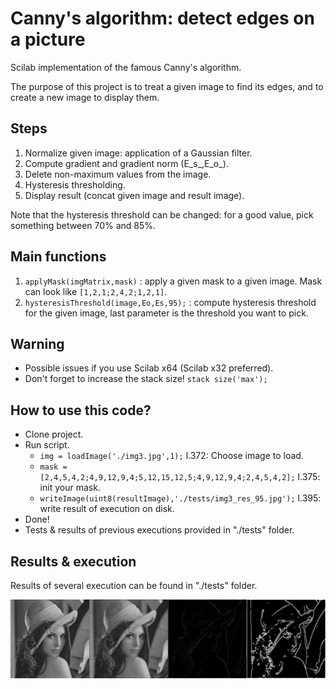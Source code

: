 # Canny's algorithm: detect edges on a picture

Scilab implementation of the famous Canny's algorithm. 

The purpose of this project is to treat a given image to find its edges, and to create a new image to display them.

## Steps

1. Normalize given image: application of a Gaussian filter.
2. Compute gradient and gradient norm (E_s_,E_o_).
3. Delete non-maximum values from the image.
3. Hysteresis thresholding.
4. Display result (concat given image and result image).

Note that the hysteresis threshold can be changed: for a good value, pick something between 70% and 85%.

## Main functions

1. `applyMask(imgMatrix,mask)` : apply a given mask to a given image. Mask can look like `[1,2,1;2,4,2;1,2,1]`.
2. `hysteresisThreshold(image,Eo,Es,95);` : compute hysteresis threshold for the given image, last parameter is the threshold you want to pick.

## Warning

- Possible issues if you use Scilab x64 (Scilab x32 preferred).
- Don't forget to increase the stack size! `stack size('max');`

## How to use this code?

- Clone project.
- Run script.
    + `img = loadImage('./img3.jpg',1);` l.372: Choose image to load.
    + `mask = [2,4,5,4,2;4,9,12,9,4;5,12,15,12,5;4,9,12,9,4;2,4,5,4,2];` l.375: init your mask.
    + `writeImage(uint8(resultImage),'./tests/img3_res_95.jpg');` l.395: write result of execution on disk.
- Done!
- Tests & results of previous executions provided in "./tests" folder.

## Results & execution

Results of several execution can be found in "./tests" folder.

![Result for image1, thresold 86%](./tests/img1_res_86.jpg)

